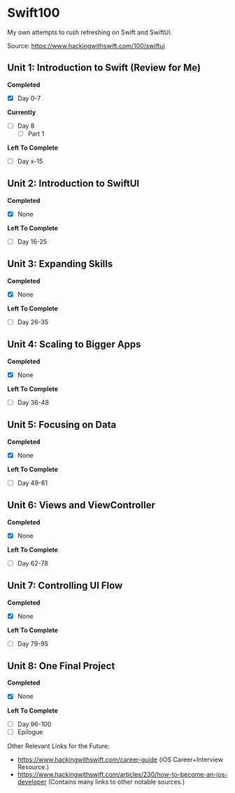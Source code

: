 # Swift100
My own attempts to rush refreshing on Swift and SwiftUI.

Source: https://www.hackingwithswift.com/100/swiftui

## Unit 1: Introduction to Swift (Review for Me)
**Completed**
- [x] Day 0-7

**Currently**
- [ ] Day 8
    - [ ] Part 1

**Left To Complete**
- [ ] Day x-15

## Unit 2: Introduction to SwiftUI
**Completed**
- [x] None


**Left To Complete**
- [ ] Day 16-25

## Unit 3: Expanding Skills
**Completed**
- [x] None


**Left To Complete**
- [ ] Day 26-35

## Unit 4: Scaling to Bigger Apps
**Completed**
- [x] None


**Left To Complete**
- [ ] Day 36-48

## Unit 5: Focusing on Data
**Completed**
- [x] None


**Left To Complete**
- [ ] Day 49-61

## Unit 6: Views and ViewController
**Completed**
- [x] None


**Left To Complete**
- [ ] Day 62-78

## Unit 7: Controlling UI Flow
**Completed**
- [x] None


**Left To Complete**
- [ ] Day 79-95

## Unit 8: One Final Project
**Completed**
- [x] None


**Left To Complete**
- [ ] Day 96-100
- [ ] Epilogue

Other Relevant Links for the Future:
  * https://www.hackingwithswift.com/career-guide (iOS Career+Interview Resource.)
  * https://www.hackingwithswift.com/articles/230/how-to-become-an-ios-developer (Contains many links to other notable sources.)
